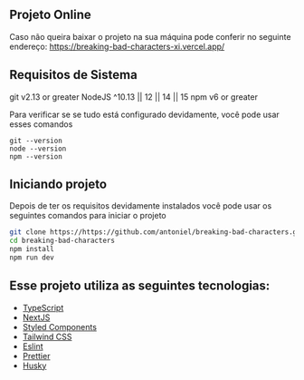 ## Projeto Online 
Caso não queira baixar o projeto na sua máquina pode conferir no seguinte endereço: https://breaking-bad-characters-xi.vercel.app/
## Requisitos de Sistema

git v2.13 or greater
NodeJS ^10.13 || 12 || 14 || 15
npm v6 or greater

Para verificar se se tudo está configurado devidamente, você pode usar esses comandos
```shell
git --version
node --version
npm --version
```
## Iniciando projeto
Depois de ter os requisitos devidamente instalados você pode usar os seguintes comandos para iniciar o projeto

```bash
git clone https://https://github.com/antoniel/breaking-bad-characters.git
cd breaking-bad-characters
npm install
npm run dev
```

## Esse projeto utiliza as seguintes tecnologias:

- [TypeScript](https://www.typescriptlang.org/)
- [NextJS](https://nextjs.org/)
- [Styled Components](https://styled-components.com/)
- [Tailwind CSS](https://tailwindcss.com/)
- [Eslint](https://eslint.org/)
- [Prettier](https://prettier.io/)
- [Husky](https://github.com/typicode/husky)

